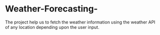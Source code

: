 # Weather-Forecasting-
The project help us to fetch the weather information using the weather API of any location depending upon the user input.
